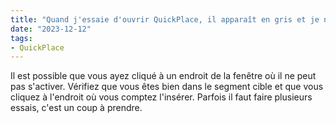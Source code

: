```yaml
---
title: "Quand j'essaie d'ouvrir QuickPlace, il apparaît en gris et je ne peux pas le sélectionner. Qu'est-ce que je fais?"
date: "2023-12-12"
tags:
- QuickPlace
---
```


Il est possible que vous ayez cliqué à un endroit de la fenêtre où il ne peut pas s'activer. Vérifiez que vous êtes bien dans le segment cible et que vous cliquez à l'endroit où vous comptez l'insérer. Parfois il faut faire plusieurs essais, c'est un coup à prendre.

